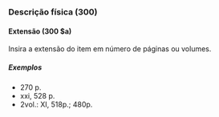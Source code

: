 ### Descrição física (300)

#### Extensão (300 $a)
Insira a extensão do item em número de páginas ou volumes.   

##### Exemplos  
- 270 p.  
- xxi, 528 p.  
- 2vol.: XI, 518p.; 480p.
